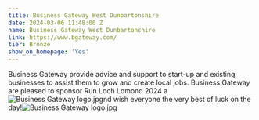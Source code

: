 ```yaml
---
title: Business Gateway West Dunbartonshire
date: 2024-03-06 11:48:00 Z
name: Business Gateway West Dunbartonshire
link: https://www.bgateway.com/
tier: Bronze
show_on_homepage: 'Yes'
---
```


Business Gateway provide advice and support to start-up and existing businesses to assist them to grow and create local jobs. Business Gateway are pleased to sponsor Run Loch Lomond 2024 a![Business Gateway logo.jpg](https://manage.siteleaf.com/api/v2/sites/6485dc32aed12748214c31c0/source/_uploads/Business%20Gateway%20logo.jpg?download)nd wish everyone the very best of luck on the day!![Business Gateway logo.jpg](/uploads/Business%20Gateway%20logo.jpg)